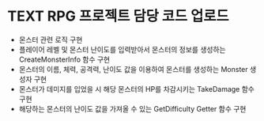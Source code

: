 # TEXT RPG 프로젝트 담당 코드 업로드

- 몬스터 관련 로직 구현
- 플레이어 레벨 및 몬스터 난이도를 입력받아서 몬스터의 정보를 생성하는 CreateMonsterInfo 함수 구현
- 몬스터의 이름, 체력, 공격력, 난이도 값을 이용하여 몬스터를 생성하는 Monster 생성자 구현
- 몬스터가 데미지를 입었을 시 해당 몬스터의 HP를 차감시키는 TakeDamage 함수 구현
- 해당하는 몬스터의 난이도 값을 가져올 수 있는 GetDifficulty Getter 함수 구현

